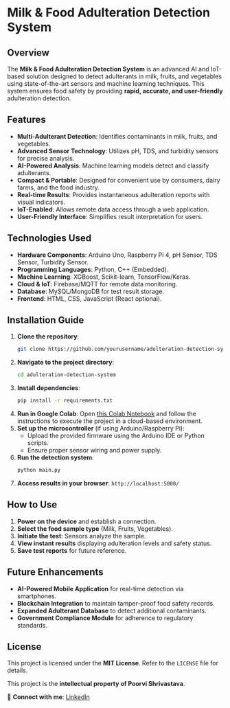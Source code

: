 # Milk & Food Adulteration Detection System

## Overview
The **Milk & Food Adulteration Detection System** is an advanced AI and IoT-based solution designed to detect adulterants in milk, fruits, and vegetables using state-of-the-art sensors and machine learning techniques. This system ensures food safety by providing **rapid, accurate, and user-friendly** adulteration detection.

## Features
- **Multi-Adulterant Detection**: Identifies contaminants in milk, fruits, and vegetables.
- **Advanced Sensor Technology**: Utilizes pH, TDS, and turbidity sensors for precise analysis.
- **AI-Powered Analysis**: Machine learning models detect and classify adulterants.
- **Compact & Portable**: Designed for convenient use by consumers, dairy farms, and the food industry.
- **Real-time Results**: Provides instantaneous adulteration reports with visual indicators.
- **IoT-Enabled**: Allows remote data access through a web application.
- **User-Friendly Interface**: Simplifies result interpretation for users.

## Technologies Used
- **Hardware Components**: Arduino Uno, Raspberry Pi 4, pH Sensor, TDS Sensor, Turbidity Sensor.
- **Programming Languages**: Python, C++ (Embedded).
- **Machine Learning**: XGBoost, Scikit-learn, TensorFlow/Keras.
- **Cloud & IoT**: Firebase/MQTT for remote data monitoring.
- **Database**: MySQL/MongoDB for test result storage.
- **Frontend**: HTML, CSS, JavaScript (React optional).

## Installation Guide
1. **Clone the repository**:
   ```bash
   git clone https://github.com/yourusername/adulteration-detection-system.git
   ```
2. **Navigate to the project directory**:
   ```bash
   cd adulteration-detection-system
   ```
3. **Install dependencies**:
   ```bash
   pip install -r requirements.txt
   ```
4. **Run in Google Colab**:
   Open [this Colab Notebook](https://colab.research.google.com/drive/1IncHnVSjDzZwSnk5JzbRNdsYJq5o84_L) and follow the instructions to execute the project in a cloud-based environment.
5. **Set up the microcontroller** (if using Arduino/Raspberry Pi):
   - Upload the provided firmware using the Arduino IDE or Python scripts.
   - Ensure proper sensor wiring and power supply.
6. **Run the detection system**:
   ```bash
   python main.py
   ```
7. **Access results in your browser**: `http://localhost:5000/`

## How to Use
1. **Power on the device** and establish a connection.
2. **Select the food sample type** (Milk, Fruits, Vegetables).
3. **Initiate the test**: Sensors analyze the sample.
4. **View instant results** displaying adulteration levels and safety status.
5. **Save test reports** for future reference.

## Future Enhancements
- **AI-Powered Mobile Application** for real-time detection via smartphones.
- **Blockchain Integration** to maintain tamper-proof food safety records.
- **Expanded Adulterant Database** to detect additional contaminants.
- **Government Compliance Module** for adherence to regulatory standards.


## License
This project is licensed under the **MIT License**. Refer to the `LICENSE` file for details.

This project is the **intellectual property of Poorvi Shrivastava**.


🔗 **Connect with me**: [LinkedIn](https://www.linkedin.com/in/poorvi-shrivastava-4a34a9256/)

